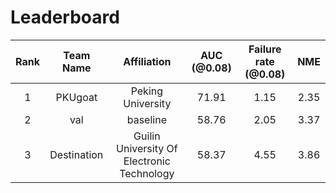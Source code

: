 # Leaderboard
| Rank | Team Name | Affiliation | AUC (@0.08) | Failure rate (@0.08) | NME |
|:----:| :----:| :----:| :----: | :----:| :----:|
|1| PKUgoat | Peking University | 71.91 | 1.15 | 2.35 |
|2| val | baseline | 58.76 | 2.05 | 3.37 |
|3| Destination | Guilin University Of Electronic Technology | 58.37 | 4.55 | 3.86 |
